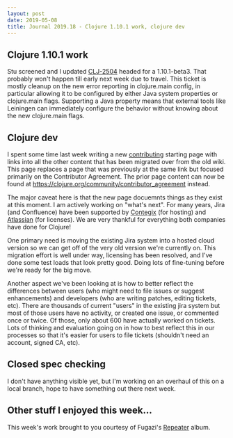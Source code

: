 ```yaml
---
layout: post
date: 2019-05-08
title: Journal 2019.18 - Clojure 1.10.1 work, clojure dev
---
```


## Clojure 1.10.1 work

Stu screened and I updated [CLJ-2504](https://dev.clojure.org/jira/browse/CLJ-2504) headed for a 1.10.1-beta3. That probably won't happen till early next week due to travel. This ticket is mostly cleanup on the new error reporting in clojure.main config, in particular allowing it to be configured by either Java system properties or clojure.main flags. Supporting a Java property means that external tools like Leiningen can immediately configure the behavior without knowing about the new clojure.main flags.

## Clojure dev

I spent some time last week writing a new [contributing](https://clojure.org/community/contributing) starting page with links into all the other content that has been migrated over from the old wiki. This page replaces a page that was previously at the same link but focused primarily on the Contributor Agreement. The prior page content can now be found at https://clojure.org/community/contributor_agreement instead.

The major caveat here is that the new page docuemnts things as they exist at this moment.  I am actively working on "what's next". For many years, Jira (and Confluence) have been supported by [Contegix](https://contegix.com) (for hosting) and [Atlassian](https://atlassian.com) (for licenses). We are very thankful for everything both companies have done for Clojure!

One primary need is moving the existing Jira system into a hosted cloud version so we can get off of the very old version we're currently on. This migration effort is well under way, licensing has been resolved, and I've done some test loads that look pretty good. Doing lots of fine-tuning before we're ready for the big move.

Another aspect we've been looking at is how to better reflect the differences between users (who might need to file issues or suggest enhancements) and developers (who are writing patches, editing tickets, etc). There are thousands of current "users" in the existing jira system but most of those users have no activity, or created one issue, or commented once or twice. Of those, only about 600 have actually worked on tickets. Lots of thinking and evaluation going on in how to best reflect this in our processes so that it's easier for users to file tickets (shouldn't need an account, signed CA, etc).

## Closed spec checking

I don't have anything visible yet, but I'm working on an overhaul of this on a local branch, hope to have something out there next week.

## Other stuff I enjoyed this week...

This week's work brought to you courtesy of Fugazi's [Repeater](https://www.youtube.com/watch?v=rpuGFvFda5E) album.
